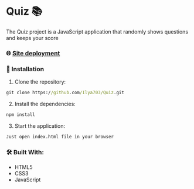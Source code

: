 # Quiz 📚

The Quiz project is a JavaScript application that randomly shows questions and keeps your score 

### 🌐 [Site deployment](https://ilya703.github.io/Quiz/)

### 🚀 Installation

1. Clone the repository:

```cmd
git clone https://github.com/Ilya703/Quiz.git
```

2. Install the dependencies:

```cmd
npm install
```

3. Start the application:

```cmd
Just open index.html file in your browser
```

### 🛠️ Built With:

* HTML5
* CSS3
* JavaScript

